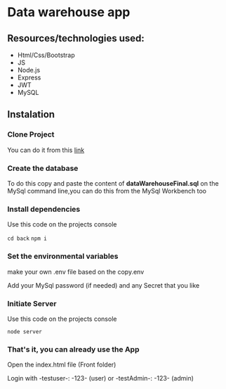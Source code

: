 



<h1> Data warehouse app  </h1>
<h2> Resources/technologies used:</h2>
<ul>
<li>Html/Css/Bootstrap</li>
<li>JS</li>
<li>Node.js</li>
<li>Express</li>
<li>JWT</li>
<li>MySQL</li>
</ul>

<h2>Instalation</h2>
<h3>Clone Project</h3>
<p>You can do it from this <a href="https://github.com/Agusmac/dataWarehouseTesting">link</a></p>
<h3>Create the database</h3>
<p>To do this copy and paste the content of <strong>dataWarehouseFinal.sql</strong> on the MySql command line,you can do this from the MySql Workbench too</p>
<h3>Install dependencies</h3>
<p>Use this code on the projects console</p>
<code>cd back</code>
<code>npm i</code>
<h3>Set the environmental variables</h3>
<p>make your own .env file based on the copy.env</p>
<p>Add your MySql password (if needed) and any Secret that you like</p>
<h3>Initiate Server</h3>
<p>Use this code on the projects console</p>
<code>node server</code>

<h3>That's it, you can already use the App</h3>
<p>Open the index.html file (Front folder) </p>
<p>Login with -testuser-: -123- (user) or -testAdmin-: -123- (admin)</p>
